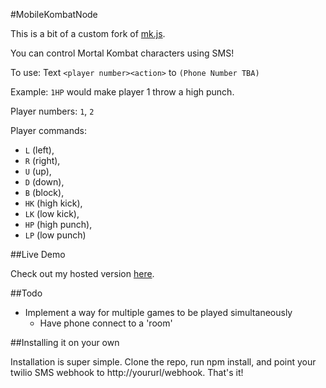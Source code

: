 #MobileKombatNode

This is a bit of a custom fork of [mk.js](https://github.com/mgechev/mk.js).

You can control Mortal Kombat characters using SMS!

To use: Text `<player number><action>` to `(Phone Number TBA)`

Example: `1HP` would make player 1 throw a high punch.

Player numbers: `1`, `2`

Player commands: 

- `L` (left),
- `R` (right),
- `U` (up),
- `D` (down),
- `B` (block),
- `HK` (high kick),
- `LK` (low kick),
- `HP` (high punch),
- `LP` (low punch)

##Live Demo

Check out my hosted version [here](https://thawing-reaches-16401.herokuapp.com).

##Todo

* Implement a way for multiple games to be played simultaneously
	* Have phone connect to a 'room'

##Installing it on your own

Installation is super simple. Clone the repo, run npm install, and point your twilio SMS webhook to http://yoururl/webhook. That's it!